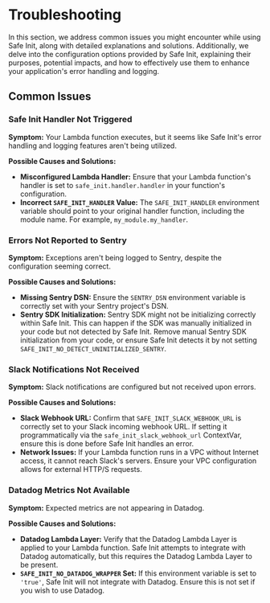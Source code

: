# Troubleshooting

In this section, we address common issues you might encounter while using Safe Init, along with detailed explanations and solutions. Additionally, we delve into the configuration options provided by Safe Init, explaining their purposes, potential impacts, and how to effectively use them to enhance your application's error handling and logging.

## Common Issues

### Safe Init Handler Not Triggered

**Symptom:** Your Lambda function executes, but it seems like Safe Init's error handling and logging features aren't being utilized.

**Possible Causes and Solutions:**

- **Misconfigured Lambda Handler:** Ensure that your Lambda function's handler is set to `safe_init.handler.handler` in your function's configuration.
- **Incorrect `SAFE_INIT_HANDLER` Value:** The `SAFE_INIT_HANDLER` environment variable should point to your original handler function, including the module name. For example, `my_module.my_handler`.

### Errors Not Reported to Sentry

**Symptom:** Exceptions aren't being logged to Sentry, despite the configuration seeming correct.

**Possible Causes and Solutions:**

- **Missing Sentry DSN:** Ensure the `SENTRY_DSN` environment variable is correctly set with your Sentry project's DSN.
- **Sentry SDK Initialization:** Sentry SDK might not be initializing correctly within Safe Init. This can happen if the SDK was manually initialized in your code but not detected by Safe Init. Remove manual Sentry SDK initialization from your code, or ensure Safe Init detects it by not setting `SAFE_INIT_NO_DETECT_UNINITIALIZED_SENTRY`.

### Slack Notifications Not Received

**Symptom:** Slack notifications are configured but not received upon errors.

**Possible Causes and Solutions:**

- **Slack Webhook URL:** Confirm that `SAFE_INIT_SLACK_WEBHOOK_URL` is correctly set to your Slack incoming webhook URL. If setting it programmatically via the `safe_init_slack_webhook_url` ContextVar, ensure this is done before Safe Init handles an error.
- **Network Issues:** If your Lambda function runs in a VPC without Internet access, it cannot reach Slack's servers. Ensure your VPC configuration allows for external HTTP/S requests.

### Datadog Metrics Not Available

**Symptom:** Expected metrics are not appearing in Datadog.

**Possible Causes and Solutions:**

- **Datadog Lambda Layer:** Verify that the Datadog Lambda Layer is applied to your Lambda function. Safe Init attempts to integrate with Datadog automatically, but this requires the Datadog Lambda Layer to be present.
- **`SAFE_INIT_NO_DATADOG_WRAPPER` Set:** If this environment variable is set to `'true'`, Safe Init will not integrate with Datadog. Ensure this is not set if you wish to use Datadog.
